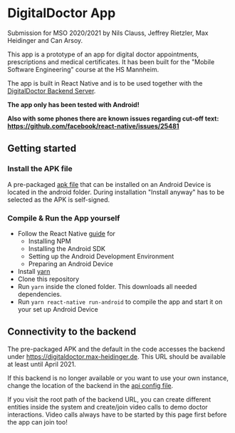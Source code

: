 # DigitalDoctor App

Submission for MSO 2020/2021 by Nils Clauss, Jeffrey Rietzler, Max Heidinger and Can Arsoy.

This app is a prototype of an app for digital doctor appointments, prescriptions and medical certificates.
It has been built for the "Mobile Software Engineering" course at the HS Mannheim.

The app is built in React Native and is to be used together with the [DigitalDoctor Backend Server](https://github.com/ProjectDigitalDoctor/DigitalDoctorBackend).

**The app only has been tested with Android!**

**Also with some phones there are known issues regarding cut-off text: https://github.com/facebook/react-native/issues/25481**

## Getting started

### Install the APK file

A pre-packaged [apk file](android/app-release.apk) that can be installed on an Android Device is located in the android folder.
During installation "Install anyway" has to be selected as the APK is self-signed.

### Compile & Run the App yourself

- Follow the React Native [guide](https://reactnative.dev/docs/environment-setup) for
	- Installing NPM
	- Installing the Android SDK
	- Setting up the Android Development Environment
	- Preparing an Android Device
- Install [yarn](https://yarnpkg.com/getting-started/install)
- Clone this repository
- Run `yarn` inside the cloned folder. This downloads all needed dependencies.
- Run `yarn react-native run-android` to compile the app and start it on your set up Android Device

## Connectivity to the backend

The pre-packaged APK and the default in the code accesses the backend under https://digitaldoctor.max-heidinger.de.
This URL should be available at least until April 2021.

If this backend is no longer available or you want to use your own instance, change the location of the backend in the [api config file](app/api/config.ts). 

If you visit the root path of the backend URL, you can create different entities inside the system and create/join video calls to demo doctor interactions.
Video calls always have to be started by this page first before the app can join too!
